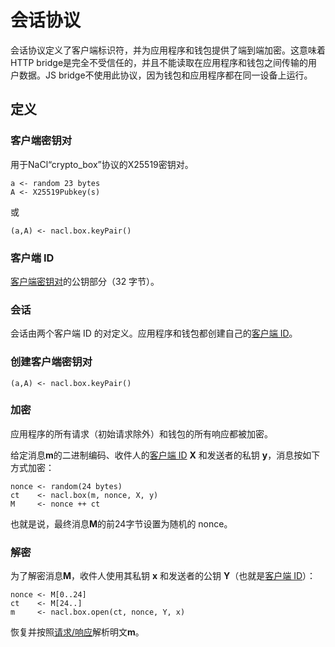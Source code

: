 # 会话协议

会话协议定义了客户端标识符，并为应用程序和钱包提供了端到端加密。这意味着HTTP bridge是完全不受信任的，并且不能读取在应用程序和钱包之间传输的用户数据。JS bridge不使用此协议，因为钱包和应用程序都在同一设备上运行。

## 定义

### 客户端密钥对

用于NaCl“crypto_box”协议的X25519密钥对。

```
a <- random 23 bytes
A <- X25519Pubkey(s)
```

或

```
(a,A) <- nacl.box.keyPair()
```

### 客户端 ID

[客户端密钥对](#client-keypair)的公钥部分（32 字节）。

### 会话

会话由两个客户端 ID 的对定义。应用程序和钱包都创建自己的[客户端 ID](#client-id)。

### 创建客户端密钥对

```
(a,A) <- nacl.box.keyPair()
```

### 加密

应用程序的所有请求（初始请求除外）和钱包的所有响应都被加密。

给定消息**m**的二进制编码、收件人的[客户端 ID](#client-id) **X** 和发送者的私钥 **y**，消息按如下方式加密：

```
nonce <- random(24 bytes)
ct    <- nacl.box(m, nonce, X, y)
M     <- nonce ++ ct
```

也就是说，最终消息**M**的前24字节设置为随机的 nonce。

### 解密

为了解密消息**M**，收件人使用其私钥 **x** 和发送者的公钥 **Y**（也就是[客户端 ID](#client-id)）：

```
nonce <- M[0..24]
ct    <- M[24..]
m     <- nacl.box.open(ct, nonce, Y, x)
```

恢复并按照[请求/响应](/develop/dapps/ton-connect/protocol/requests-responses#requests-and-responses)解析明文**m**。
